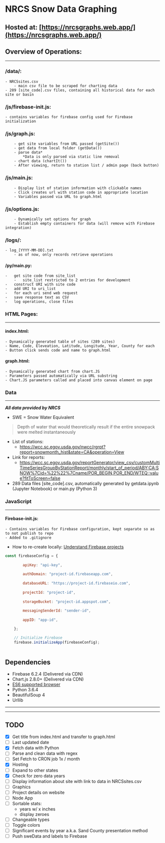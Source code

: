 # NRCS Snow Data Graphing
## Hosted at: [https://nrcsgraphs.web.app/](https://nrcsgraphs.web.app/)
## Overview of Operations:

-----

### /data/:
    - NRCSsites.csv
        - main csv file to be scraped for charting data
    - 289 [site_code].csv files, containing all historical data for each site or basin

### /js/firebase-init.js:
    - contains variables for firebase config used for Firebase initialization
    
### /js/graph.js:

        - get site variables from URL passed (getSite())
        - get data from local folder (getData())
        - parse data* 
            *Data is only parsed via static line removal
        - chart data (chartIt())
        - After viewing, return to station list / admin page (back button)
    
### /js/main.js:
    
        - Display list of station information with clickable names
        - Click creates url with station code in appropriate location
        - Variables passed via URL to graph.html
    
### /js/options.js:
        - Dynamically set options for graph
        - Establish empty containers for data (will remove with Firebase integration)
        
### /logs/:
    - log_[YYYY-MM-DD].txt
        - as of now, only records retrieve operations

#### /py/main.py:
    -   get site code from site_list
        -   site_list restricted to 2 entries for development
    -   construct URI with site code
    -   add URI to uri_list
    -   for each uri send web request
    -   save response text as CSV
    -   log operations, close files
    
### HTML Pages:
-----
#### index.html:
    - Dynamically generated table of sites (289 sites)
    - Name, Code, Eleveation, Latitude, Longitude, Year, County for each
    - Button click sends code and name to graph.html
    
#### graph.html:
    - Dynamically generated chart from chart.JS
    - Parameters passed automatically via URL substring
    - Chart.JS parameters called and placed into canvas element on page
    
### Data
-----
___All data provided by NRCS___
* SWE = Snow Water Equivalent
>Depth of water that would theoretically result if the entire snowpack were melted instantaneously 

* List of stations:
    * https://wcc.sc.egov.usda.gov/nwcc/rgrpt?report=snowmonth_hist&state=CA&operation=View
* Link for reports:
    * https://wcc.sc.egov.usda.gov/reportGenerator/view_csv/customMultiTimeSeriesGroupByStationReport/monthly/start_of_period/ABY:CA:SNOW%7Cid=%22%22%7Cname/POR_BEGIN,POR_END/WTEQ::value?fitToScreen=false
* 289 Data files [site_code].csv, automatically generated by getdata.ipynb (Jupyter Notebook) or main.py (Python 3) 

### JavaScript
-----
#### Firebase-init.js:
    - Contains variables for Firebase configuration, kept separate so as to not publish to repo
    - Added to .gitignore
- How to re-create locally: 
[Understand Firebase projects](https://firebase.google.com/docs/projects/learn-more#config-files-objects)
    
```javascript
const firebaseConfig = {
        
        apiKey: "api-key",
        
        authDomain: "project-id.firebaseapp.com",
        
        databaseURL: "https://project-id.firebaseio.com",
        
        projectId: "project-id",
        
        storageBucket: "project-id.appspot.com",
        
        messagingSenderId: "sender-id",
        
        appID: "app-id",

    };

    // Initialize Firebase
    firebase.initializeApp(firebaseConfig);
 
```
## Dependencies
* Firebase 6.2.4 (Delivered via CDN)
* Chart.js 2.8.0+ (Delivered via CDN)
* [ES6 supported browser](https://caniuse.com/#feat=es6)
* Python 3.6.4
* BeautifulSoup 4
* Urllib

---

---

## TODO
- [x] Get title from index.html and transfer to graph.html
- [ ] Last updated date
- [x] Fetch data with Python
- [ ] Parse and clean data with regex
- [ ] Set Fetch to CRON job 1x /  month
- [X] Hosting
- [ ] Expand to other states
- [x] Check for zero data years
- [ ] Display information about site with link to data in NRCSsites.csv
- [ ] Graphics
- [ ] Project details on website
- [ ] Node App
- [ ] Sortable stats: 
    - years w/ x inches
    - display zeroes
- [ ] Changeable types
- [ ] Toggle colors
- [ ] Significant events by year a.k.a. Sand County presentation method
- [ ] Push sweData and labels to Firebase